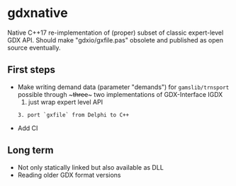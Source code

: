 # gdxnative

Native C++17 re-implementation of (proper) subset of classic expert-level GDX API. Should make "gdxio/gxfile.pas" obsolete and published as open source eventually.

## First steps
- Make writing demand data (parameter "demands") for `gamslib/trnsport` possible through ~~~three~~~ two implementations of GDX-Interface IGDX
  1. just wrap expert level API
  ~~~2. slightly extend and use `simplegdx` from @busul~~~
  3. port `gxfile` from Delphi to C++
- Add CI

## Long term
- Not only statically linked but also available as DLL
- Reading older GDX format versions